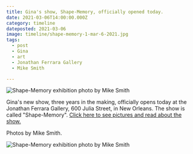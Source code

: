 ```yaml
---
title: Gina's show, Shape-Memory, officially opened today.
date: 2021-03-06T14:00:00.000Z
category: timeline
dateposted: 2021-03-06
image: timeline/shape-memory-1-mar-6-2021.jpg
tags:
  - post
  - Gina
  - art
  - Jonathan Ferrara Gallery
  - Mike Smith

---
```


![Shape-Memory exhibition photo by Mike Smith](/static/img/gina/shape-memory-1-mar-6-2021.jpg "Shape-Memory exhibition photo by Mike Smith")

Gina's new show, three years in the making, officially opens today at the Jonathan Ferrara Gallery, 600 Julia Street, in New Orleans. The show is called "Shape-Memory". [Click here to see pictures and read about the show.](http://origin.www.jonathanferraragallery.com/exhibitions/gina-phillips8/installation-view?view=slider)

Photos by Mike Smith.

![Shape-Memory exhibition photo by Mike Smith](/static/img/gina/shape-memory-2-mar-6-2021.jpg "Shape-Memory exhibition photo by Mike Smith")